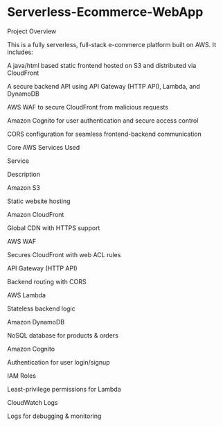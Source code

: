 # Serverless-Ecommerce-WebApp

Project Overview

This is a fully serverless, full-stack e-commerce platform built on AWS. It includes:

A java/html based static frontend hosted on S3 and distributed via CloudFront

A secure backend API using API Gateway (HTTP API), Lambda, and DynamoDB

AWS WAF to secure CloudFront from malicious requests

Amazon Cognito for user authentication and secure access control

CORS configuration for seamless frontend-backend communication


Core AWS Services Used

Service

Description

Amazon S3

Static website hosting

Amazon CloudFront

Global CDN with HTTPS support

AWS WAF

Secures CloudFront with web ACL rules

API Gateway (HTTP API)

Backend routing with CORS

AWS Lambda

Stateless backend logic

Amazon DynamoDB

NoSQL database for products & orders

Amazon Cognito

Authentication for user login/signup

IAM Roles

Least-privilege permissions for Lambda

CloudWatch Logs

Logs for debugging & monitoring




